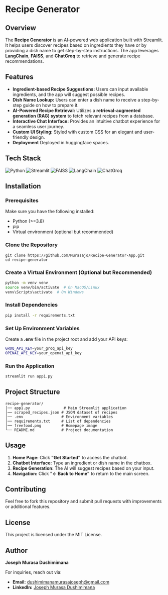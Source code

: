 # Recipe Generator

## Overview
The **Recipe Generator** is an AI-powered web application built with Streamlit. It helps users discover recipes based on ingredients they have or by providing a dish name to get step-by-step instructions. The app leverages **LangChain**, **FAISS**, and **ChatGroq** to retrieve and generate recipe recommendations.

## Features
- **Ingredient-based Recipe Suggestions:** Users can input available ingredients, and the app will suggest possible recipes.
- **Dish Name Lookup:** Users can enter a dish name to receive a step-by-step guide on how to prepare it.
- **AI-Powered Recipe Retrieval:** Utilizes a **retrieval-augmented generation (RAG) system** to fetch relevant recipes from a database.
- **Interactive Chat Interface:** Provides an intuitive chatbot experience for a seamless user journey.
- **Custom UI Styling:** Styled with custom CSS for an elegant and user-friendly design.
- **Deployment** Deployed in huggingface spaces.

## Tech Stack
![Python](https://img.shields.io/badge/Python-3.8%2B-blue?logo=python)
![Streamlit](https://img.shields.io/badge/Streamlit-1.x-red?logo=streamlit)
![FAISS](https://img.shields.io/badge/FAISS-VectorDB-yellowgreen?logo=apache)
![LangChain](https://img.shields.io/badge/LangChain-Framework-orange?logo=fastapi)
![ChatGroq](https://img.shields.io/badge/ChatGroq-LLM-green?logo=openai)

## Installation

### Prerequisites
Make sure you have the following installed:
- Python (>=3.8)
- pip
- Virtual environment (optional but recommended)

### Clone the Repository
```sh[
git clone https://github.com/Murasajo/Recipe-Generator-App.git
cd recipe-generator
```

### Create a Virtual Environment (Optional but Recommended)
```sh
python -m venv venv
source venv/bin/activate  # On MacOS/Linux
venv\Scripts\activate  # On Windows
```

### Install Dependencies
```sh
pip install -r requirements.txt
```

### Set Up Environment Variables
Create a **.env** file in the project root and add your API keys:
```sh
GROQ_API_KEY=your_groq_api_key
OPENAI_API_KEY=your_openai_api_key
```

### Run the Application
```sh
streamlit run app1.py
```

## Project Structure
```
recipe-generator/
│── app1.py               # Main Streamlit application
│── scraped_recipes.json # JSON dataset of recipes
│── .env                 # Environment variables
│── requirements.txt     # List of dependencies
│── freefood.png         # Homepage image
└── README.md            # Project documentation
```

## Usage
1. **Home Page:** Click **"Get Started"** to access the chatbot.
2. **Chatbot Interface:** Type an ingredient or dish name in the chatbox.
3. **Recipe Generation:** The AI will suggest recipes based on your input.
4. **Navigation:** Click **"← Back to Home"** to return to the main screen.

## Contributing
Feel free to fork this repository and submit pull requests with improvements or additional features.

## License
This project is licensed under the MIT License.

## Author
**Joseph Murasa Dushimimana**

For inquiries, reach out via:
- **Email:** dushimimanamurasajoseph@gmail.com
- **LinkedIn:** [Joseph Murasa Dushimimana](https://linkedin.com/in/dushimimana-murasa-joseph-7b5317247/)

